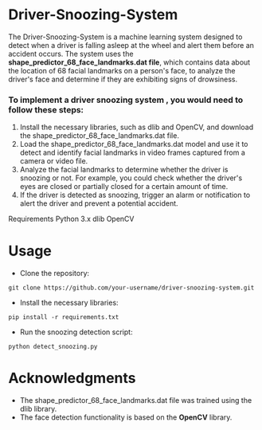 # Driver-Snoozing-System

The Driver-Snoozing-System is a machine learning system designed to detect when a driver is falling asleep at the wheel and alert them before an accident occurs. The system uses the **shape_predictor_68_face_landmarks.dat file**, which contains data about the location of 68 facial landmarks on a person's face, to analyze the driver's face and determine if they are exhibiting signs of drowsiness.

### To implement a driver snoozing system , you would need to follow these steps:

1. Install the necessary libraries, such as dlib and OpenCV, and download the shape_predictor_68_face_landmarks.dat file.
2. Load the shape_predictor_68_face_landmarks.dat model and use it to detect and identify facial landmarks in video frames captured from a camera or video file.
3. Analyze the facial landmarks to determine whether the driver is snoozing or not. For example, you could check whether the driver's eyes are closed or partially closed for a certain amount of time.
4. If the driver is detected as snoozing, trigger an alarm or notification to alert the driver and prevent a potential accident.


Requirements
Python 3.x
dlib
OpenCV
# Usage
- Clone the repository: 
```
git clone https://github.com/your-username/driver-snoozing-system.git
```
- Install the necessary libraries: 
```
pip install -r requirements.txt
```
- Run the snoozing detection script: 
```
python detect_snoozing.py
```


# Acknowledgments
- The shape_predictor_68_face_landmarks.dat file was trained using the dlib library.
- The face detection functionality is based on the **OpenCV** library.
